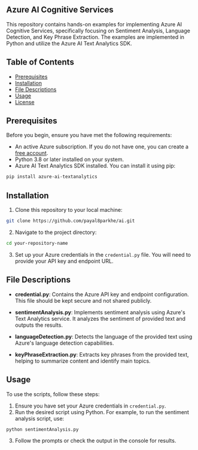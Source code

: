  
## Azure AI Cognitive Services

This repository contains hands-on examples for implementing Azure AI Cognitive Services, specifically focusing on Sentiment Analysis, Language Detection, and Key Phrase Extraction. The examples are implemented in Python and utilize the Azure AI Text Analytics SDK.

## Table of Contents

- [Prerequisites](#prerequisites)
- [Installation](#installation)
- [File Descriptions](#file-descriptions)
- [Usage](#usage)
- [License](#license)

## Prerequisites

Before you begin, ensure you have met the following requirements:

- An active Azure subscription. If you do not have one, you can create a [free account](https://azure.microsoft.com/free/).
- Python 3.8 or later installed on your system.
- Azure AI Text Analytics SDK installed. You can install it using pip:

```bash
pip install azure-ai-textanalytics
```

## Installation

1. Clone this repository to your local machine:

```bash
git clone https://github.com/payal8parkhe/ai.git
```

2. Navigate to the project directory:

```bash
cd your-repository-name
```

3. Set up your Azure credentials in the `credential.py` file. You will need to provide your API key and endpoint URL.

## File Descriptions

- **credential.py**: Contains the Azure API key and endpoint configuration. This file should be kept secure and not shared publicly.
  
- **sentimentAnalysis.py**: Implements sentiment analysis using Azure's Text Analytics service. It analyzes the sentiment of provided text and outputs the results.

- **languageDetection.py**: Detects the language of the provided text using Azure's language detection capabilities.

- **keyPhraseExtraction.py**: Extracts key phrases from the provided text, helping to summarize content and identify main topics.

## Usage

To use the scripts, follow these steps:

1. Ensure you have set your Azure credentials in `credential.py`.
2. Run the desired script using Python. For example, to run the sentiment analysis script, use:

```bash
python sentimentAnalysis.py
```

3. Follow the prompts or check the output in the console for results.
